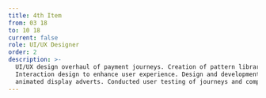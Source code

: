 ```yaml
---
title: 4th Item
from: 03 18
to: 10 18
current: false
role: UI/UX Designer
order: 2
description: >-
  UI/UX design overhaul of payment journeys. Creation of pattern library UI kit.
  Interaction design to enhance user experience. Design and development of
  animated display adverts. Conducted user testing of journeys and competitors.
---
```

